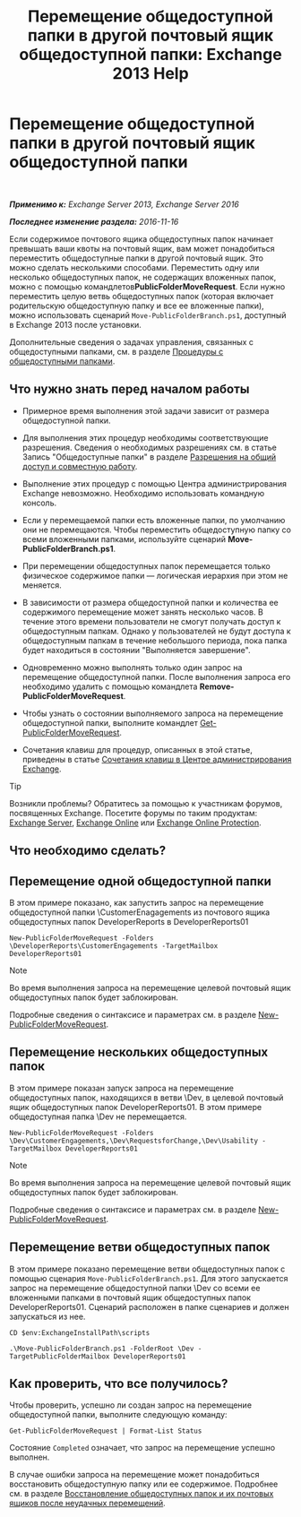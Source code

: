 ﻿---
title: 'Перемещение общедоступной папки в другой почтовый ящик общедоступной папки: Exchange 2013 Help'
TOCTitle: Перемещение общедоступной папки в другой почтовый ящик общедоступной папки
ms:assetid: b8744934-a3cb-443e-acce-a9a6ca5d88f6
ms:mtpsurl: https://technet.microsoft.com/ru-ru/library/JJ906435(v=EXCHG.150)
ms:contentKeyID: 51408069
ms.date: 04/30/2018
mtps_version: v=EXCHG.150
ms.translationtype: HT
---

# Перемещение общедоступной папки в другой почтовый ящик общедоступной папки

 

_**Применимо к:** Exchange Server 2013, Exchange Server 2016_

_**Последнее изменение раздела:** 2016-11-16_

Если содержимое почтового ящика общедоступных папок начинает превышать ваши квоты на почтовый ящик, вам может понадобиться переместить общедоступные папки в другой почтовый ящик. Это можно сделать несколькими способами. Переместить одну или несколько общедоступных папок, не содержащих вложенных папок, можно с помощью командлетов**PublicFolderMoveRequest**. Если нужно переместить целую ветвь общедоступных папок (которая включает родительскую общедоступную папку и все ее вложенные папки), можно использовать сценарий `Move-PublicFolderBranch.ps1`, доступный в Exchange 2013 после установки.

Дополнительные сведения о задачах управления, связанных с общедоступными папками, см. в разделе [Процедуры с общедоступными папками](public-folder-procedures-exchange-2013-help.md).

## Что нужно знать перед началом работы

  - Примерное время выполнения этой задачи зависит от размера общедоступной папки.

  - Для выполнения этих процедур необходимы соответствующие разрешения. Сведения о необходимых разрешениях см. в статье Запись "Общедоступные папки" в разделе [Разрешения на общий доступ и совместную работу](sharing-and-collaboration-permissions-exchange-2013-help.md).

  - Выполнение этих процедур с помощью Центра администрирования Exchange невозможно. Необходимо использовать командную консоль.

  - Если у перемещаемой папки есть вложенные папки, по умолчанию они не перемещаются. Чтобы переместить общедоступную папку со всеми вложенными папками, используйте сценарий **Move-PublicFolderBranch.ps1**.

  - При перемещении общедоступных папок перемещается только физическое содержимое папки — логическая иерархия при этом не меняется.

  - В зависимости от размера общедоступной папки и количества ее содержимого перемещение может занять несколько часов. В течение этого времени пользователи не смогут получать доступ к общедоступным папкам. Однако у пользователей не будут доступа к общедоступным папкам в течение небольшого периода, пока папка будет находиться в состоянии "Выполняется завершение".

  - Одновременно можно выполнять только один запрос на перемещение общедоступной папки. После выполнения запроса его необходимо удалить с помощью командлета **Remove-PublicFolderMoveRequest**.

  - Чтобы узнать о состоянии выполняемого запроса на перемещение общедоступной папки, выполните командлет [Get-PublicFolderMoveRequest](https://technet.microsoft.com/ru-ru/library/jj878076\(v=exchg.150\)).

  - Сочетания клавиш для процедур, описанных в этой статье, приведены в статье [Сочетания клавиш в Центре администрирования Exchange](keyboard-shortcuts-in-the-exchange-admin-center-exchange-online-protection-help.md).

> [!TIP]  
> Возникли проблемы? Обратитесь за помощью к участникам форумов, посвященных Exchange. Посетите форумы по таким продуктам: <a href="https://go.microsoft.com/fwlink/p/?linkid=60612">Exchange Server</a>, <a href="https://go.microsoft.com/fwlink/p/?linkid=267542">Exchange Online</a> или <a href="https://go.microsoft.com/fwlink/p/?linkid=285351">Exchange Online Protection</a>.


## Что необходимо сделать?

## Перемещение одной общедоступной папки

В этом примере показано, как запустить запрос на перемещение общедоступной папки \\CustomerEnagagements из почтового ящика общедоступных папок DeveloperReports в DeveloperReports01

    New-PublicFolderMoveRequest -Folders \DeveloperReports\CustomerEngagements -TargetMailbox DeveloperReports01

> [!NOTE]  
> Во время выполнения запроса на перемещение целевой почтовый ящик общедоступных папок будет заблокирован.


Подробные сведения о синтаксисе и параметрах см. в разделе [New-PublicFolderMoveRequest](https://technet.microsoft.com/ru-ru/library/jj878081\(v=exchg.150\)).

## Перемещение нескольких общедоступных папок

В этом примере показан запуск запроса на перемещение общедоступных папок, находящихся в ветви \\Dev, в целевой почтовый ящик общедоступных папок DeveloperReports01. В этом примере общедоступная папка \\Dev не перемещается.

    New-PublicFolderMoveRequest -Folders \Dev\CustomerEngagements,\Dev\RequestsforChange,\Dev\Usability -TargetMailbox DeveloperReports01

> [!NOTE]  
> Во время выполнения запроса на перемещение целевой почтовый ящик общедоступных папок будет заблокирован.


Подробные сведения о синтаксисе и параметрах см. в разделе [New-PublicFolderMoveRequest](https://technet.microsoft.com/ru-ru/library/jj878081\(v=exchg.150\)).

## Перемещение ветви общедоступных папок

В этом примере показано перемещение ветви общедоступных папок с помощью сценария `Move-PublicFolderBranch.ps1`. Для этого запускается запрос на перемещение общедоступной папки \\Dev со всеми ее вложенными папками в почтовый ящик общедоступных папок DeveloperReports01. Сценарий расположен в папке сценариев и должен запускаться из нее.

    CD $env:ExchangeInstallPath\scripts
    
    .\Move-PublicFolderBranch.ps1 -FolderRoot \Dev -TargetPublicFolderMailbox DeveloperReports01

## Как проверить, что все получилось?

Чтобы проверить, успешно ли создан запрос на перемещение общедоступной папки, выполните следующую команду:

    Get-PublicFolderMoveRequest | Format-List Status

Состояние `Completed` означает, что запрос на перемещение успешно выполнен.

В случае ошибки запроса на перемещение может понадобиться восстановить общедоступную папку или ее содержимое. Подробнее см. в разделе [Восстановление общедоступных папок и их почтовых ящиков после неудачных перемещений](restore-public-folders-and-public-folder-mailboxes-from-failed-moves-exchange-2013-help.md).

